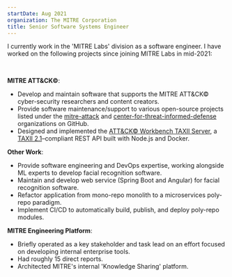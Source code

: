```yaml
---
startDate: Aug 2021
organization: The MITRE Corporation
title: Senior Software Systems Engineer
---
```


I currently work in the 'MITRE Labs' division as a software engineer. I have worked on the following projects since joining MITRE Labs in mid-2021:

<br/>

**MITRE ATT&CK©**:

- Develop and maintain software that supports the MITRE ATT&CK© cyber-security researchers and content creators.
- Provide software maintenance/support to various open-source projects listed under the [mitre-attack](https://github.com/mitre-attack) and [center-for-threat-informed-defense](https://github.com/center-for-threat-informed-defense) organizations on GitHub.
- Designed and implemented the [ATT&CK© Workbench TAXII Server](https://github.com/mitre-attack/attack-workbench-taxii-server), a [TAXII 2.1](https://docs.oasis-open.org/cti/taxii/v2.1/taxii-v2.1.html)–compliant REST API built with Node.js and Docker.

**Other Work**:

- Provide software engineering and DevOps expertise, working alongside ML experts to develop facial recognition software.
- Maintain and develop web service (Spring Boot and Angular) for facial recognition software.
- Refactor application from mono-repo monolith to a microservices poly-repo paradigm.
- Implement CI/CD to automatically build, publish, and deploy poly-repo modules.

**MITRE Engineering Platform**:

- Briefly operated as a key stakeholder and task lead on an effort focused on developing internal enterprise tools.
- Had roughly 15 direct reports.
- Architected MITRE's internal 'Knowledge Sharing' platform.
